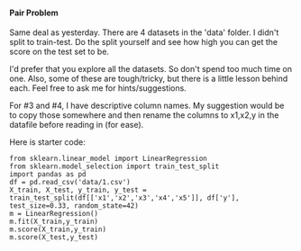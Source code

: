 #### Pair Problem

Same deal as yesterday. There are 4 datasets in the 'data' folder. I didn't split to train-test. Do the split yourself and see how high you can get the score on the test set to be.

I'd prefer that you explore all the datasets. So don't spend too much time on one. Also, some of these are tough/tricky, but there is a little lesson behind each. Feel free to ask me for hints/suggestions.

For #3 and #4, I have descriptive column names. My suggestion would be to copy those somewhere and then rename the columns to x1,x2,y in the datafile before reading in (for ease).

Here is starter code:

    from sklearn.linear_model import LinearRegression
    from sklearn.model_selection import train_test_split
    import pandas as pd
    df = pd.read_csv('data/1.csv')
    X_train, X_test, y_train, y_test = train_test_split(df[['x1','x2','x3','x4','x5']], df['y'], test_size=0.33, random_state=42)
    m = LinearRegression()
    m.fit(X_train,y_train)
    m.score(X_train,y_train)
    m.score(X_test,y_test)
